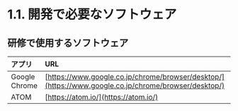 # 1.1. 開発で必要なソフトウェア

## 研修で使用するソフトウェア

|アプリ|URL|
|:--|:--|
| Google Chrome | [https://www.google.co.jp/chrome/browser/desktop/](https://www.google.co.jp/chrome/browser/desktop/) |
| ATOM | [https://atom.io/](https://atom.io/) |